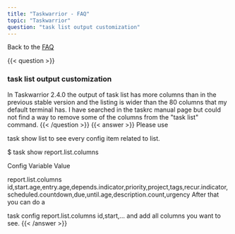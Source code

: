 ```yaml
---
title: "Taskwarrior - FAQ"
topic: "Taskwarrior"
question: "task list output customization"
---
```


Back to the [FAQ](/support/faq)

{{< question >}}
### task list output customization

In Taskwarrior 2.4.0 the output of task list has more columns than in the previous stable version and the listing is wider than the 80 columns that my default terminal has. I have searched in the taskrc manual page but could not find a way to remove some of the columns from the "task list" command.
{{< /question >}}
{{< answer >}}
Please use

task show list
to see every config item related to list.

 

$ task show report.list.columns

 

Config Variable     Value                                                                                                                                     

report.list.columns id,start.age,entry.age,depends.indicator,priority,project,tags,recur.indicator,scheduled.countdown,due,until.age,description.count,urgency
After that you can do a

task config report.list.columns id,start,...
and add all columns you want to see.
{{< /answer >}}
